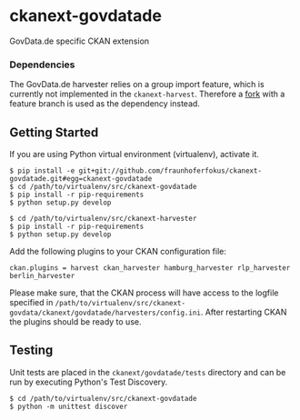 # ckanext-govdatade

GovData.de specific CKAN extension

### Dependencies

The GovData.de harvester relies on a group import feature, which is currently not implemented in the `ckanext-harvest`. Therefore a [fork][fork] with a feature branch is used as the dependency instead.

## Getting Started

If you are using Python virtual environment (virtualenv), activate it.

```
$ pip install -e git+git://github.com/fraunhoferfokus/ckanext-govdatade.git#egg=ckanext-govdatade
$ cd /path/to/virtualenv/src/ckanext-govdatade
$ pip install -r pip-requirements
$ python setup.py develop

$ cd /path/to/virtualenv/src/ckanext-harvester
$ pip install -r pip-requirements
$ python setup.py develop
```

Add the following plugins to your CKAN configuration file:

```
ckan.plugins = harvest ckan_harvester hamburg_harvester rlp_harvester berlin_harvester
```

Please make sure, that the CKAN process will have access to the logfile specified in `/path/to/virtualenv/src/ckanext-govdata/ckanext/govdatade/harvesters/config.ini`. After restarting CKAN the plugins should be ready to use.

[fork]: https://github.com/fraunhoferfokus/ckanext-harvest

## Testing

Unit tests are placed in the `ckanext/govdatade/tests` directory and can be run by executing Python's Test Discovery.

```
$ cd /path/to/virtualenv/src/ckanext-govdatade
$ python -m unittest discover
```
